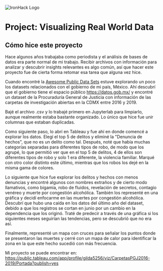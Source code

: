 ![IronHack Logo](https://s3-eu-west-1.amazonaws.com/ih-materials/uploads/upload_d5c5793015fec3be28a63c4fa3dd4d55.png)

# Project: Visualizing Real World Data

## Cómo hice este proyecto

Hace algunos años trabajaba como periodista y el análisis de bases de datos era parte normal de mi trabajo. Recibir archivos con información para analizar y descubrir insights relevantes es algo común, así que hacer este proyecto fue de cierta forma retomar esa tarea que alguna vez hice.

Cuando encontré la [Awesome Public Data Sets](https://github.com/awesomedata/awesome-public-datasets) estuve explorando un poco los datasets relacionados con el gobierno de mi país, México. Ahí descubrí que el gobierno tiene el espacio público https://datos.gob.mx/ y encontré un dataset de la Procuraduría General de Justicia con información de las carpetas de investigación abiertas en la CDMX entre 2016 y 2019. 

Bajé el archivo .csv y lo trabajé primero en Jupyterlab para limpiarlo, aunque realmente estaba bastante organizado. Lo único que hice fue unir columnas que estaban duplicadas. 

Como siguiente paso, lo abrí en Tableau y fue ahí en donde comencé a explorar los datos. 
Elegí el top 5 de delitos y eliminé la "Denuncia de hechos", que no es un delito como tal. 
Después, noté que había muchas categorías separadas para diferentes tipos de robo, de modo que los agrupé, lo que permitió ver que en el top 5 de delitos, 4 de ellos son diferentes tipos de robo y solo 1 era diferente, la violencia familiar. Marqué con otro color distinto este último, mientras que los robos los dejé en la misma gama de colores.

Lo siguiente que hice fue explorar los delitos y hechos con menos denuncias y encontré algunos con nombres extraños y de cierto modo llamativos, como bigamia, robo de fluidos, revelación de secretos, contagio venéreo y muerte por congestión alcohólica. También los representé en una gráfica y decidí enfocarme en las muertes por congestión alcohólica. Descubrí que hubo una caída en los datos del último año del dataset, debido a que los registros se cortan en junio por un cambio en la dependencia que los originó. Traté de predecir a través de una gráfica si los siguientes meses seguirían las tendencias, pero se descubrió que no era así. 

Finalmente, representé un mapa con cruces para señalar los puntos donde se presentaron las muertes y cerré con un mapa de calor para identificar la zona en la que este hecho sucedió con más frecuencia.

Mi proyecto se puede encontrar en: https://public.tableau.com/app/profile/gilda5256/viz/CarpetasPGJ2016-2019/Portada?publish=yes
